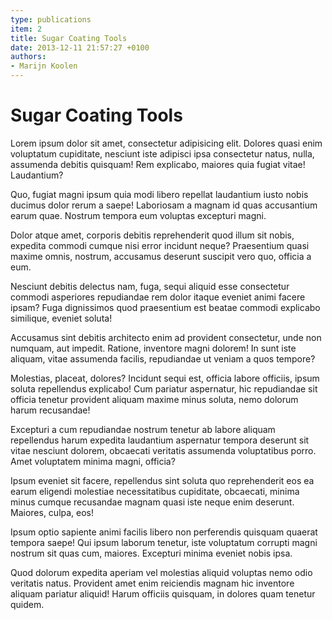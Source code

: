 ```yaml
---
type: publications
item: 2
title: Sugar Coating Tools
date: 2013-12-11 21:57:27 +0100
authors: 
- Marijn Koolen
---
```

# Sugar Coating Tools

Lorem ipsum dolor sit amet, consectetur adipisicing elit. Dolores quasi enim voluptatum cupiditate, nesciunt iste adipisci ipsa consectetur natus, nulla, assumenda debitis quisquam! Rem explicabo, maiores quia fugiat vitae! Laudantium?

Quo, fugiat magni ipsum quia modi libero repellat laudantium iusto nobis ducimus dolor rerum a saepe! Laboriosam a magnam id quas accusantium earum quae. Nostrum tempora eum voluptas excepturi magni.

Dolor atque amet, corporis debitis reprehenderit quod illum sit nobis, expedita commodi cumque nisi error incidunt neque? Praesentium quasi maxime omnis, nostrum, accusamus deserunt suscipit vero quo, officia a eum.

Nesciunt debitis delectus nam, fuga, sequi aliquid esse consectetur commodi asperiores repudiandae rem dolor itaque eveniet animi facere ipsam? Fuga dignissimos quod praesentium est beatae commodi explicabo similique, eveniet soluta!

Accusamus sint debitis architecto enim ad provident consectetur, unde non numquam, aut impedit. Ratione, inventore magni dolorem! In sunt iste aliquam, vitae assumenda facilis, repudiandae ut veniam a quos tempore?

Molestias, placeat, dolores? Incidunt sequi est, officia labore officiis, ipsum soluta repellendus explicabo! Cum pariatur aspernatur, hic repudiandae sit officia tenetur provident aliquam maxime minus soluta, nemo dolorum harum recusandae!

Excepturi a cum repudiandae nostrum tenetur ab labore aliquam repellendus harum expedita laudantium aspernatur tempora deserunt sit vitae nesciunt dolorem, obcaecati veritatis assumenda voluptatibus porro. Amet voluptatem minima magni, officia?

Ipsum eveniet sit facere, repellendus sint soluta quo reprehenderit eos ea earum eligendi molestiae necessitatibus cupiditate, obcaecati, minima minus cumque recusandae magnam quasi iste neque enim deserunt. Maiores, culpa, eos!

Ipsum optio sapiente animi facilis libero non perferendis quisquam quaerat tempora saepe! Qui ipsum laborum tenetur, iste voluptatum corrupti magni nostrum sit quas cum, maiores. Excepturi minima eveniet nobis ipsa.

Quod dolorum expedita aperiam vel molestias aliquid voluptas nemo odio veritatis natus. Provident amet enim reiciendis magnam hic inventore aliquam pariatur aliquid! Harum officiis quisquam, in dolores quam tenetur quidem.
